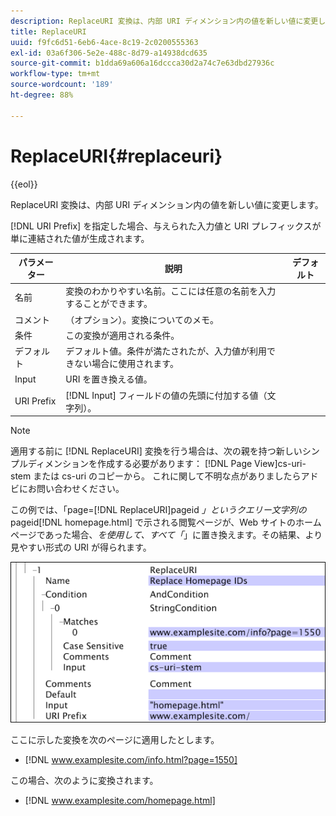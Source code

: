 ```yaml
---
description: ReplaceURI 変換は、内部 URI ディメンション内の値を新しい値に変更します。
title: ReplaceURI
uuid: f9fc6d51-6eb6-4ace-8c19-2c0200555363
exl-id: 03a6f306-5e2e-488c-8d79-a14938dcd635
source-git-commit: b1dda69a606a16dccca30d2a74c7e63dbd27936c
workflow-type: tm+mt
source-wordcount: '189'
ht-degree: 88%

---
```


# ReplaceURI{#replaceuri}

{{eol}}

ReplaceURI 変換は、内部 URI ディメンション内の値を新しい値に変更します。

[!DNL URI Prefix] を指定した場合、与えられた入力値と URI プレフィックスが単に連結された値が生成されます。

| パラメーター | 説明 | デフォルト |
|---|---|---|
| 名前 | 変換のわかりやすい名前。ここには任意の名前を入力することができます。 |  |
| コメント | （オプション）。変換についてのメモ。 |  |
| 条件 | この変換が適用される条件。 |  |
| デフォルト | デフォルト値。条件が満たされたが、入力値が利用できない場合に使用されます。 |  |
| Input | URI を置き換える値。 |  |
| URI Prefix | [!DNL Input] フィールドの値の先頭に付加する値（文字列）。 |  |

>[!NOTE]
>
>適用する前に [!DNL ReplaceURI] 変換を行う場合は、次の親を持つ新しいシンプルディメンションを作成する必要があります： [!DNL Page View]cs-uri-stem または cs-uri のコピーから。 これに関して不明な点がありましたらアドビにお問い合わせください。

この例では、「page=[!DNL ReplaceURI]pageid *」というクエリー文字列の* pageid[!DNL homepage.html] で示される閲覧ページが、Web サイトのホームページであった場合、*を使用して、すべて「*」に置き換えます。その結果、より見やすい形式の URI が得られます。

![](assets/cfg_TransformationType_ReplaceURI.bmp)

ここに示した変換を次のページに適用したとします。

* [!DNL www.examplesite.com/info.html?page=1550]

この場合、次のように変換されます。

* [!DNL www.examplesite.com/homepage.html]
